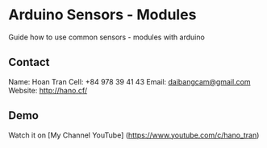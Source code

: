 # Arduino Sensors - Modules

Guide how to use common sensors - modules with arduino

## Contact

Name: Hoan Tran
Cell: +84 978 39 41 43
Email: daibangcam@gmail.com
Website: http://hano.cf/

## Demo

Watch it on [My Channel YouTube] (https://www.youtube.com/c/hano_tran)
